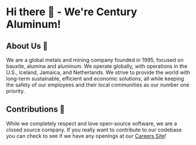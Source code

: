 # Hi there 👋 - We're Century Aluminum!

## About Us :open_book:

We are a global metals and mining company founded in 1995, focused on bauxite, alumina and aluminum. We operate globally, with operations in the U.S., Iceland, Jamaica, and Netherlands. We strive to provide the world with long-term sustainable, efficient and economic solutions, all while keeping the safety of our employees and their local communities as our number one priority.

## Contributions :no_pedestrians:

While we completely respect and love open-source software, we are a closed source company. If you really want to contribute to our codebase you can check to see if we have any openings at our [Careers Site](https://centuryaluminum.com/careers/job-offerings/default.aspx)!

<!--

**Here are some ideas to get you started:**

🙋‍♀️ A short introduction - what is your organization all about?
🌈 Contribution guidelines - how can the community get involved?
👩‍💻 Useful resources - where can the community find your docs? Is there anything else the community should know?
🍿 Fun facts - what does your team eat for breakfast?
🧙 Remember, you can do mighty things with the power of [Markdown](https://docs.github.com/github/writing-on-github/getting-started-with-writing-and-formatting-on-github/basic-writing-and-formatting-syntax)
-->
